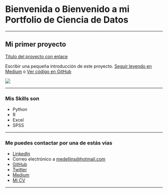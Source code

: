 # Bienvenida o Bienvenido a mi Portfolio de Ciencia de Datos

---

## Mi primer proyecto
[Titulo del proyecto con enlace](https://medium.com/pagina-entrada-blog)

Escribir una pequeña introducción de este proyecto. [Seguir leyendo en Medium](https://medium.com/@medellins
) o [Ver código en GitHub](https://github.com/tu-repo)

[<img src="images/dummy_thumbnail.jpg?raw=true"/>](https://medium.com/pagina-entrada-blog)

---

### Mis Skills son

- Python
- R
- Excel
- SPSS

---

### Me puedes contactar por una de estás vías

- [LinkedIn](https://www.linkedin.com/in/tu-linkedin/)
- Correo electrónico a <medellins@hotmail.com>
- [GitHub](https://github.com/tu-github/)
- [Twitter](https://twitter.com/tu-twitter)
- [Medium](https://medium.com/@tu-medium)
- [Mi CV](/pdf/plantilla-curriculum-blanco.pdf)

---
